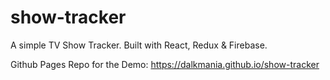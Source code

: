 # show-tracker
A simple TV Show Tracker. Built with React, Redux &amp; Firebase.

Github Pages Repo for the Demo: https://dalkmania.github.io/show-tracker
